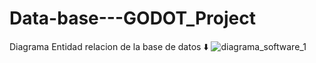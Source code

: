 # Data-base---GODOT_Project
 
Diagrama Entidad relacion de la base de datos ⬇️
![diagrama_software_1](https://github.com/user-attachments/assets/e1bf53fc-fe4c-4072-859d-bd2cb149f5a6)
